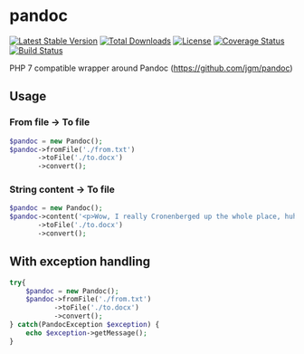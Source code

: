 # pandoc

[![Latest Stable Version](https://poser.pugx.org/michaeldrennen/pandoc/v/stable)](https://packagist.org/packages/michaeldrennen/pandoc) [![Total Downloads](https://poser.pugx.org/michaeldrennen/pandoc/downloads)](https://packagist.org/packages/michaeldrennen/pandoc) [![License](https://poser.pugx.org/michaeldrennen/pandoc/license)](https://packagist.org/packages/michaeldrennen/pandoc) [![Coverage Status](https://coveralls.io/repos/github/michaeldrennen/pandoc/badge.svg?branch=master)](https://coveralls.io/github/michaeldrennen/pandoc?branch=master) [![Build Status](https://travis-ci.org/michaeldrennen/pandoc.svg?branch=master)](https://travis-ci.org/michaeldrennen/pandoc) 

PHP 7 compatible wrapper around Pandoc (https://github.com/jgm/pandoc)

## Usage

### From file -> To file
```php
$pandoc = new Pandoc();
$pandoc->fromFile('./from.txt')
       ->toFile('./to.docx')
       ->convert();
```

### String content -> To file
```php
$pandoc = new Pandoc();
$pandoc->content('<p>Wow, I really Cronenberged up the whole place, huh Morty?</p>')
       ->toFile('./to.docx')
       ->convert();
```

## With exception handling
```php
try{
    $pandoc = new Pandoc();
    $pandoc->fromFile('./from.txt')
           ->toFile('./to.docx')
           ->convert();
} catch(PandocException $exception) {
    echo $exception->getMessage();
}

```